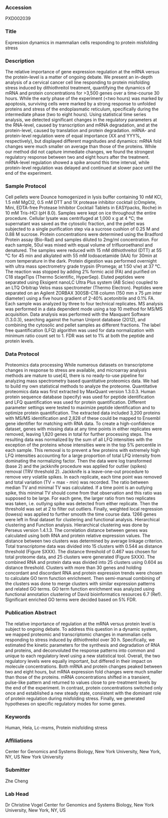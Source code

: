 ### Accession
PXD002039

### Title
Expression dynamics in mammalian cells responding to protein misfolding stress

### Description
The relative importance of gene expression regulation at the mRNA versus the protein-level is a matter of ongoing debate. We present an in-depth analysis of a cervical cancer cell line responding to protein misfolding stress induced by dithiothreitol treatment, quantifying the dynamics of mRNA and protein concentrations for >3,500 genes over a time-course 30 hours. While the early phase of the experiment (<two hours) was marked by apoptosis, surviving cells were marked by a strong response to unfolded proteins and stress of the endoplasmatic reticulum, specifically during the intermediate phase (two to eight hours). Using statistical time series analysis, we detected significant changes in the regulatory parameters at the RNA-level, caused by transcription and mRNA degradation, and at the protein-level, caused by translation and protein degradation. mRNA- and protein-level regulation were of equal importance (XX and YYY%, respectively), but displayed different magnitudes and dynamics: mRNA fold changes were much smaller on average than those of the proteins. While our method did not capture immediate changes, we found the strongest regulatory response between two and eight hours after the treatment. mRNA-level regulation showed a spike around this time interval, while protein-level regulation was delayed and continued at slower pace until the end of the experiment.

### Sample Protocol
Cell pellets were Dounce homogenized in lysis buffer containing 10 mM KCl, 1.5 mM MgCl2, 0.5 mM DTT and 1X protease inhibitor cocktail (cOmplete, Mini, EDTA-free Protease Inhibitor Cocktail Tablets in EASYpacks, Roche) in 10 mM Tris-HCl (pH 8.0). Samples were kept on ice throughout the entire procedure. Cellular lysate was centrifuged at 1,000 x g at 4 °C; the supernatant was saved as the cytosolic fraction, and the pellet was subjected to a single purification step via a sucrose cushion of 0.25 M and 0.88 M sucrose. Protein concentrations were determined using the Bradford Protein assay (Bio-Rad) and samples diluted to 2mg/ml concentration. For each sample, 50ul was mixed with equal volume of trifluoroethanol and denatured. The samples were reduced with 15 mM dithiothreitol (DTT) at 55 °C for 45 min and alkylated with 55 mM Iodoacetamide (IAA) for 30min at room temperature in the dark. Protein digestion was performed overnight with ultra mass spectrometry grade trypsin (Promega; at 1:50 v/w) at 37 °C. The reaction was stopped by adding 2% formic acid (FA) and purified on C18 stageTips (Thermo Scientific, HyperSep). Eluted peptides were separated using Eksigent nanoLC Ultra Plus system (AB Sciex) coupled to an LTQ Orbitrap Velos mass spectrometer (Thermo Electron). Peptides were separated on an Agilent ZORBAX 300SB-C18 column (150 mm x 75 μm inter diameter) using a five hours gradient of 2-40% acetonitrile and 0.1% FA. Each sample was analyzed by three to four technical replicates. MS analysis was performed in a data dependent mode using a top 10 method for MS/MS acquisition. Data analysis was performed with the Maxquant Software (1.3.0.3), searching against the human Uniprot database (2012), and combining the cytosolic and pellet samples as different fractions.  The label free quantification (LFQ) algorithm was used for data normalization with minimum ratio count set to 1. FDR was set to 1% at both the peptide and protein levels.

### Data Protocol
Proteomics data processing While numerous datasets on transcriptome changes in response to stress are available, and microarray analysis methods are mature to use[4], there is no ready-to-use pipeline for analyzing mass spectrometry based quantitative proteomics data. We had to build my own statistical methods to analyze the proteome. Quantitative proteomics data was first extracted by MaxQuant version 1.3.0.3. Human protein sequence database (specify) was used for peptide identification and LFQ quantification was used for protein quantification. Different parameter settings were tested to maximize peptide identification and to optimize protein quantification. The extracted data included 3,200 proteins with MS/MS identification and 2,828 of these could be mapped to Ensembl gene identifier for matching with RNA data. To create a high-confidence dataset, genes with missing data at any time points in either replicates were removed, leaving 1,820 genes in total for further processing steps. The resulting data was normalized by the sum of all LFQ intensities with the exception of the proteins whose intensities were in the top 5% percentile in each sample. This removal is to prevent a few proteins with extremely high LFQ intensities accounting for a large proportion of total LFQ intensity from dominating the normalizing factor. Then the data were log transformed (base 2) and the jackknife procedure was applied for outlier (spikes) removal (TRV threshold 2). Jackknife is a leave-one-out procedure to remove very volatile spikes. In each replicate, each time point was removed and total variation (TV = max - min) was recorded.  The ratio between median TV and minimal TV was calculated. If a time point is an outlying spike, this minimal TV should come from that observation and this ratio was supposed to be large. For each gene, the larger ratio from two replicates was taken, i.e. outlying spike was detected from either replicate. Then the threshold was set at 2 to filter out outliers. Finally, weighted local regression (lowess) was applied to further smooth the time course data.  1266 genes were left in final dataset for clustering and functional analysis.  Hierarchical clustering and Function analysis. Hierarchical clustering was done by Perseus version 1.4.1.3. The correlation distance between genes was calculated using both RNA and protein relative expression values. The distance between two clusters was determined by average linkage criterion. Total transcriptome data was divided into 15 clusters with 0.544 as distance threshold (Figure SXXX). The distance threshold of 0.467 was chosen for total proteome data, and 25 clusters were generated (Figure SXXX). The combined RNA and protein data was divided into 25 clusters using 0.604 as distance threshold. Clusters with more than 30 genes and holding concordant and discordant RNA and protein expression trends were chosen to calculate GO term function enrichment. Then semi-manual combining of the clusters was done to merge clusters with similar expression patterns and related GO terms.   GO term function enrichment was analyzed using functional annotation clustering of David bioinformatics resources 6.7 (Ref). Significant enriched GO terms were decided based on 5% FDR.

### Publication Abstract
The relative importance of regulation at the mRNA versus protein level is subject to ongoing debate. To address this question in a dynamic system, we mapped proteomic and transcriptomic changes in mammalian cells responding to stress induced by dithiothreitol over 30 h. Specifically, we estimated the kinetic parameters for the synthesis and degradation of RNA and proteins, and deconvoluted the response patterns into common and unique to each regulatory level using a new statistical tool. Overall, the two regulatory levels were equally important, but differed in their impact on molecule concentrations. Both mRNA and protein changes peaked between two and eight hours, but mRNA expression fold changes were much smaller than those of the proteins. mRNA concentrations shifted in a transient, pulse-like pattern and returned to values close to pre-treatment levels by the end of the experiment. In contrast, protein concentrations switched only once and established a new steady state, consistent with the dominant role of protein regulation during misfolding stress. Finally, we generated hypotheses on specific regulatory modes for some genes.

### Keywords
Human, Hela, Lc-msms, Protein misfolding stress

### Affiliations
Center for Genomics and Systems Biology, New York University, New York, NY, US
New York University

### Submitter
Zhe Cheng

### Lab Head
Dr Christine Vogel
Center for Genomics and Systems Biology, New York University, New York, NY, US


